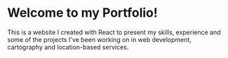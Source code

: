 # Welcome to my Portfolio!

This is a website I created with React to present my skills, experience and some of the projects I've been working on in web development, cartography and location-based services.
